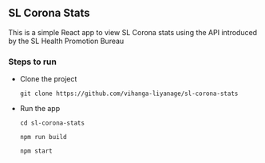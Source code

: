 ## SL Corona Stats

This is a simple React app to view SL Corona stats using the API introduced by the SL Health Promotion Bureau

### Steps to run
- Clone the project

  `git clone https://github.com/vihanga-liyanage/sl-corona-stats`
  
- Run the app

  `cd sl-corona-stats`
  
  `npm run build`
  
  `npm start`

